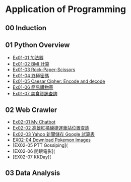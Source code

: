 # Application of Programming
## 00 Induction
## 01 Python Overview
- [Ex01-01 加法器](https://colab.research.google.com/drive/1j-b_ro5p_gn6CVfSPKJbs-3ONV1mUslK?hl=zh-tw#scrollTo=Kakwox-T2f7o)
- [Ex01-02 BMI 計算](https://colab.research.google.com/drive/1c4l5DTfAKPCvTL1l7EMBVOaJTdx-BZW3?hl=zh-tw)
- [Ex01-03 Rock-Paper-Scissors](https://colab.research.google.com/drive/1IWkaiyZwpdFrmcujFldE4NOnFcrkk2qK?hl=zh-tw)
- [Ex01-04 終極密碼](https://colab.research.google.com/drive/1icTkRGyu-rk4SAZ2-PW4PhMnkHKvnUES?hl=zh-tw)
- [Ex01-05 Caesar Cipher: Encode and decode](https://colab.research.google.com/drive/157L1cxmgtB4Bhw57ON4rFk_d-89L6g0W?hl=zh-tw)
- [Ex01-06 簡易購物車](https://colab.research.google.com/drive/1aeUbyqwVKUbRG_7VTVIgfUHCrJfpVvj5?hl=zh-tw#updateTitle=true&folderId=1muukYSYVVcShntB5vtfdxjPQl2zGZRoT&scrollTo=DFf_mRZFNfeL)
- [Ex01-07 美食資訊查詢](https://colab.research.google.com/drive/1sK6ag6wSpchPgX7wgBC3slbw6qEx2rbf?hl=zh-tw)
## 02 Web Crawler
- [Ex02-01 My Chatbot](https://colab.research.google.com/github/dodor3030/303030/blob/main/EX02_01_My_Chatbot.ipynb)
- [Ex02-02 高雄紅橘線捷運車站位置查詢](https://colab.research.google.com/drive/11WKpDox555mBTt1xEKfJbdIPQKY0-yJW?hl=zh-tw#scrollTo=coaMzMtgfKCq)
- [Ex02-03 Yahoo 新聞儲存 Google 試算表](https://colab.research.google.com/drive/1ncC103kKEOIIjMQoUtwzJy413qoinbpL?hl=zh-tw#scrollTo=QVJJHa9q96GZ)
- [EX02-04 Download Pokemon Images](https://colab.research.google.com/drive/1ncBoFNWh1SrvZbhAphF2tGcqnuWpNiVq?hl=zh-tw#scrollTo=iqo59eMKCX7L)
- [EX02-05 PTT Gossiping](
- [EX02-06 開眼電影](
- [EX02-07 KKDay](

## 03 Data Analysis

